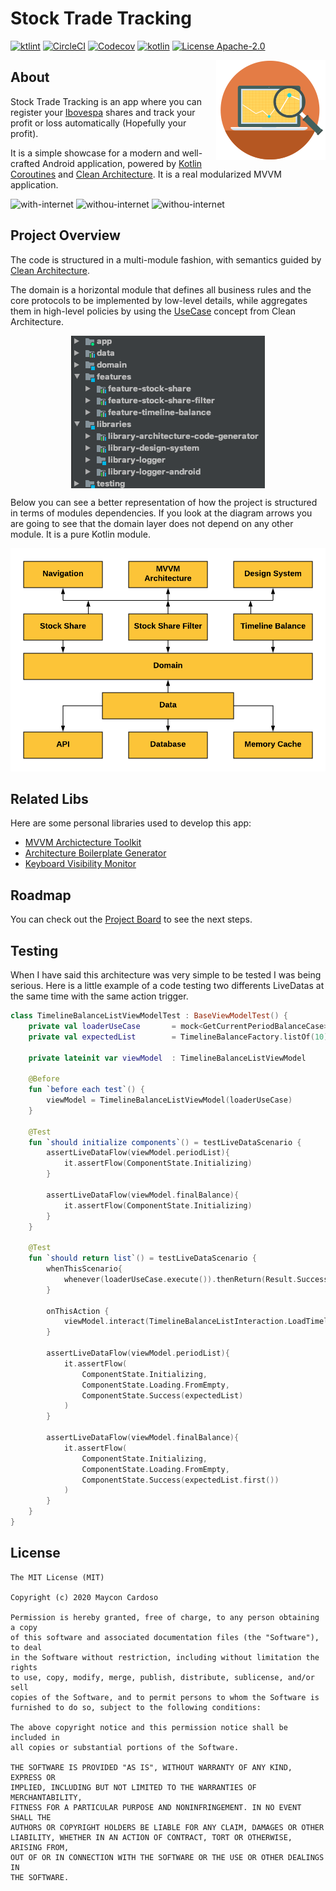 # Stock Trade Tracking
[![ktlint](https://img.shields.io/badge/code%20style-%E2%9D%A4-FF4081.svg?style=for-the-badge)](https://ktlint.github.io/) 
[![CircleCI](https://img.shields.io/circleci/build/github/MayconCardoso/StockTradeTracking/master?style=for-the-badge)](https://circleci.com/gh/MayconCardoso/StockTradeTracking)
[![Codecov](https://img.shields.io/codecov/c/github/mayconcardoso/StockTradeTracking/master.svg?style=for-the-badge)](https://codecov.io/gh/MayconCardoso/StockTradeTracking) 
[![kotlin](https://img.shields.io/github/languages/top/MayconCardoso/StockTradeTracking.svg?style=for-the-badge)](https://kotlinlang.org/)
[![License Apache-2.0](https://img.shields.io/github/license/MayconCardoso/StockTradeTracking.svg?style=for-the-badge&color=yellow)](https://opensource.org/licenses/Apache-2.0) 

<img src=".github/stock-trade.png" 
alt="Stock Trade Logo" title="The logo himself" align="Right" />

## About

Stock Trade Tracking is an app where you can register your [Ibovespa](https://pt.wikipedia.org/wiki/Ibovespa) shares and track your profit or loss automatically (Hopefully your profit).

It is a simple showcase for a modern and well-crafted Android application, powered by [Kotlin Coroutines](https://developer.android.com/kotlin/coroutines) and [Clean Architecture](https://www.amazon.com.br/Clean-Architecture-Craftsmans-Software-Structure/dp/0134494164). It is a real modularized MVVM application. 

<img src="./.github/gif1.gif" alt="with-internet" width="200px"/> <img src="./.github/gif2.gif" alt="withou-internet" width="200px"/> <img src="./.github/gif3.gif" alt="withou-internet" width="200px"/>

## Project Overview
The code is structured in a multi-module fashion, with semantics guided by [Clean Architecture](https://www.amazon.com.br/Clean-Architecture-Craftsmans-Software-Structure/dp/0134494164).

The domain is a horizontal module that defines all business rules and the core protocols to be implemented by low-level details, while aggregates them in high-level policies by using the [UseCase](http://www.plainionist.net/Implementing-Clean-Architecture-UseCases/) concept from Clean Architecture.

<p align="center">
  <img src=".github/android_studio_modules.png" 
alt="Stock Trade Logo" title="The logo himself" align="Center" />
</p>

Below you can see a better representation of how the project is structured in terms of modules dependencies. If you look at the diagram arrows you are going to see that the domain layer does not depend on any other module. It is a pure Kotlin module. 

![module-structure](.github/project_module_structure.png)

## Related Libs
Here are some personal libraries used to develop this app:

* [MVVM Archictecture Toolkit](https://github.com/MayconCardoso/Mvvm-Architecture-Toolkit)
* [Architecture Boilerplate Generator](https://github.com/MayconCardoso/ArchitectureBoilerplateGenerator) 
* [Keyboard Visibility Monitor](https://github.com/MayconCardoso/KeyboardVisibilityMonitor)

## Roadmap

You can check out the [Project Board](https://github.com/MayconCardoso/StockTradeTracking/projects/1) to see the next steps.

## Testing

When I have said this architecture was very simple to be tested I was being serious. Here is a little example of a code testing two differents LiveDatas at the same time with the same action trigger.

```kotlin
class TimelineBalanceListViewModelTest : BaseViewModelTest() {
    private val loaderUseCase	    = mock<GetCurrentPeriodBalanceCase>()
    private val expectedList        = TimelineBalanceFactory.listOf(10)

    private lateinit var viewModel  : TimelineBalanceListViewModel

    @Before
    fun `before each test`() {
        viewModel = TimelineBalanceListViewModel(loaderUseCase)
    }

    @Test
    fun `should initialize components`() = testLiveDataScenario {
        assertLiveDataFlow(viewModel.periodList){
            it.assertFlow(ComponentState.Initializing)
        }

        assertLiveDataFlow(viewModel.finalBalance){
            it.assertFlow(ComponentState.Initializing)
        }
    }

    @Test
    fun `should return list`() = testLiveDataScenario {
        whenThisScenario{
            whenever(loaderUseCase.execute()).thenReturn(Result.Success(expectedList))
        }

        onThisAction {
            viewModel.interact(TimelineBalanceListInteraction.LoadTimelineComponent)
        }

        assertLiveDataFlow(viewModel.periodList){
            it.assertFlow(
                ComponentState.Initializing,
                ComponentState.Loading.FromEmpty,
                ComponentState.Success(expectedList)
            )
        }

        assertLiveDataFlow(viewModel.finalBalance){
            it.assertFlow(
                ComponentState.Initializing,
                ComponentState.Loading.FromEmpty,
                ComponentState.Success(expectedList.first())
            )
        }
    }
}
```

## License

```
The MIT License (MIT)

Copyright (c) 2020 Maycon Cardoso

Permission is hereby granted, free of charge, to any person obtaining a copy
of this software and associated documentation files (the "Software"), to deal
in the Software without restriction, including without limitation the rights
to use, copy, modify, merge, publish, distribute, sublicense, and/or sell
copies of the Software, and to permit persons to whom the Software is
furnished to do so, subject to the following conditions:

The above copyright notice and this permission notice shall be included in
all copies or substantial portions of the Software.

THE SOFTWARE IS PROVIDED "AS IS", WITHOUT WARRANTY OF ANY KIND, EXPRESS OR
IMPLIED, INCLUDING BUT NOT LIMITED TO THE WARRANTIES OF MERCHANTABILITY,
FITNESS FOR A PARTICULAR PURPOSE AND NONINFRINGEMENT. IN NO EVENT SHALL THE
AUTHORS OR COPYRIGHT HOLDERS BE LIABLE FOR ANY CLAIM, DAMAGES OR OTHER
LIABILITY, WHETHER IN AN ACTION OF CONTRACT, TORT OR OTHERWISE, ARISING FROM,
OUT OF OR IN CONNECTION WITH THE SOFTWARE OR THE USE OR OTHER DEALINGS IN
THE SOFTWARE.
```
